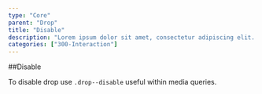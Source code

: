 ```yaml
---
type: "Core"
parent: "Drop"
title: "Disable"
description: "Lorem ipsum dolor sit amet, consectetur adipiscing elit. Nunc tempus laoreet leo sit amet iaculis."
categories: ["300-Interaction"]
---
```


##Disable

To disable drop use `.drop--disable` useful within media queries.

<demo>
  <demovanilla src="demos/inline/demos/drop/disable">
  </demovanilla>
</demo>
